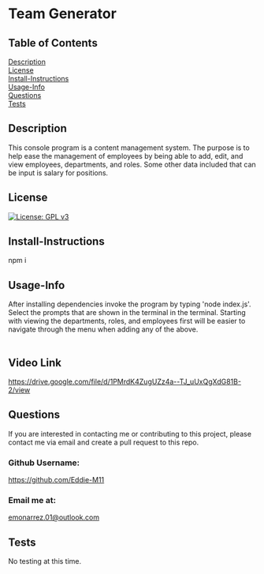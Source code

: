 # Team Generator<br>

## Table of Contents <br>

[Description](#description)<br>
[License](#license)<br>
[Install-Instructions](#install-Instructions)<br>
[Usage-Info](#usage-Info)<br>
[Questions](#questions)<br>
[Tests](#tests)<br>

## Description

This console program is a content management system. The purpose is to help ease the management of employees by being able to add, edit, and view employees, departments, and roles. Some other data included that can be input is salary for positions.

## License

[![License: GPL v3](https://img.shields.io/badge/License-GPL%20v3-blue.svg)](https://www.gnu.org/licenses/gpl-3.0)

## Install-Instructions

npm i

## Usage-Info

After installing dependencies invoke the program by typing 'node index.js'. Select the prompts that are shown in the terminal in the terminal. Starting with viewing the departments, roles, and employees first will be easier to navigate through the menu when adding any of the above.<br><br>

## Video Link
https://drive.google.com/file/d/1PMrdK4ZugUZz4a--TJ_uUxQgXdG81B-2/view

## Questions

If you are interested in contacting me or contributing to this project, please contact me via email and create a pull request to this repo.

### Github Username:

https://github.com/Eddie-M11

### Email me at:

emonarrez.01@outlook.com

## Tests

No testing at this time.
